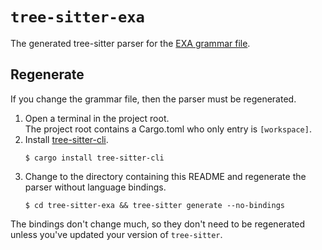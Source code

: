 # `tree-sitter-exa`

The generated tree-sitter parser for the [EXA grammar file](./grammar.js).

## Regenerate

If you change the grammar file, then the parser must be regenerated.

1. Open a terminal in the project root. \
    The project root contains a Cargo.toml who only entry is `[workspace]`.
2. Install [tree-sitter-cli](https://github.com/tree-sitter/tree-sitter/tree/master/cli).
    ```
    $ cargo install tree-sitter-cli
    ```
3. Change to the directory containing this README and regenerate the parser without language bindings.
    ```
    $ cd tree-sitter-exa && tree-sitter generate --no-bindings
    ```

The bindings don't change much, so they don't need to be regenerated unless you've updated your version of `tree-sitter`.
